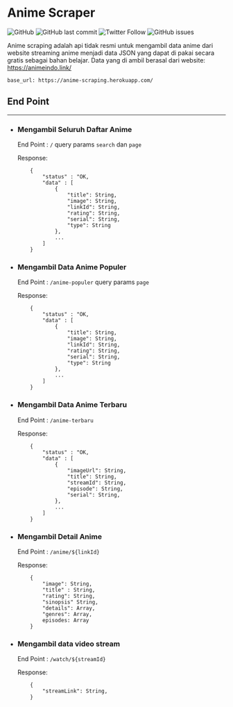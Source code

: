 # Anime Scraper

![GitHub](https://img.shields.io/github/license/zahniar88/anime-scraping?color=orange)
![GitHub last commit](https://img.shields.io/github/last-commit/zahniar88/anime-scraping)
![Twitter Follow](https://img.shields.io/twitter/follow/zahniaradrn?style=social)
![GitHub issues](https://img.shields.io/github/issues/zahniar88/anime-scraping?color=red)

Anime scraping adalah api tidak resmi untuk mengambil data anime dari website streaming anime menjadi data JSON yang dapat di pakai secara gratis sebagai bahan belajar. Data yang di ambil berasal dari website: https://animeindo.link/

`base_url: https://anime-scraping.herokuapp.com/`

## End Point
___

* ### Mengambil Seluruh Daftar Anime
    
    End Point : `/` query params `search` dan `page`

    Response: 
    ```
        {
            "status" : "OK,
            "data" : [
                {
                    "title": String,
                    "image": String,
                    "linkId": String,
                    "rating": String,
                    "serial": String,
                    "type": String
                },
                ...
            ]
        }
    ```

* ### Mengambil Data Anime Populer

    End Point : `/anime-populer` query params `page`

    Response:
    ```
        {
            "status" : "OK,
            "data" : [
                {
                    "title": String,
                    "image": String,
                    "linkId": String,
                    "rating": String,
                    "serial": String,
                    "type": String
                },
                ...
            ]
        }
    ```

* ### Mengambil Data Anime Terbaru

    End Point : `/anime-terbaru`

    Response:
    ```
        {
            "status" : "OK,
            "data" : [
                {
                    "imageUrl": String,
                    "title": String,
                    "streamId": String,
                    "episode": String,
                    "serial": String,
                },
                ...
            ]
        }
    ```

* ### Mengambil Detail Anime

    End Point : `/anime/${linkId}`

    Response:
    ```
        {
            "image": String,
            "title" : String,
            "rating": String,
            "sinopsis" String,
            "details": Array,
            "genres": Array,
            episodes: Array
        }
    ```

* ### Mengambil data video stream

    End Point : `/watch/${streamId}`

    Response:
    ```
        {
            "streamLink": String,
        }
    ```
